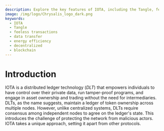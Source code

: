 ```yaml
---
description: Explore the key features of IOTA, including the Tangle, feeless transactions, data transfer, and energy efficiency. Learn how IOTA revolutionizes the blockchain industry with its innovative protocols.
image: /img/logo/Chrysalis_logo_dark.png
keywords:
  - IOTA
  - Tangle
  - feeless transactions
  - data transfer
  - energy efficiency
  - decentralized
  - blockchain
---
```


# Introduction

IOTA is a distributed ledger technology (_DLT_) that empowers individuals to have control over their private data, run
tamper-proof programs, and engage in asset ownership and trading without the need for intermediaries. DLTs, as the name
suggests, maintain a ledger of token ownership across multiple nodes. However, unlike centralized systems, DLTs require
consensus among independent nodes to agree on the ledger's state. This introduces the challenge of protecting the
network from malicious actors. IOTA takes a unique approach, setting it apart from other protocols.